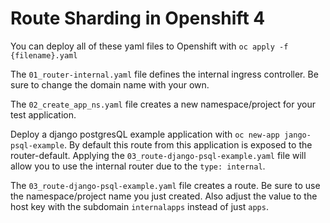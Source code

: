 # Route Sharding in Openshift 4 

You can deploy all of these yaml files to Openshift with ```oc apply -f {filename}.yaml```

The ```01_router-internal.yaml``` file defines the internal ingress controller. Be sure to change the domain name with your own.

The ```02_create_app_ns.yaml``` file creates a new namespace/project for your test application.

Deploy a django postgresQL example application with ```oc new-app jango-psql-example```. By default this route from this application is exposed to the router-default. Applying the ```03_route-django-psql-example.yaml``` file will allow you to use the internal router due to the ```type: internal```.

The ```03_route-django-psql-example.yaml``` file creates a route. Be sure to use the namespace/project name you just created. Also adjust the value to the host key with the subdomain ```internalapps``` instead of just ```apps```.
